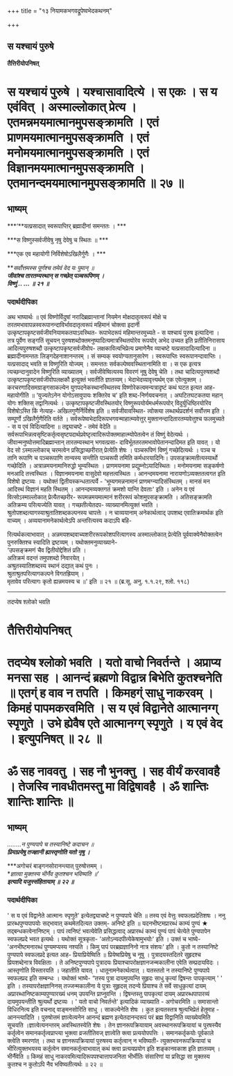 +++
title = "१३ नियामकभगवद्रूपेष्वभेदकथनम्"

+++


## स यश्चायं पुरुषे

**तैत्तिरीयोपनिषत्**

# **स यश्चायं पुरुषे । यश्चासावादित्ये । स एकः । स य एवंवित् । अस्माल्लोकात् प्रेत्य । एतमन्नमयमात्मानमुपसङ्क्रामति । एतं प्राणमयमात्मानमुपसङ्क्रामति । एतं मनोमयमात्मानमुपसङ्क्रामति । एतं विज्ञानमयमात्मानमुपसङ्क्रामति । एतमानन्दमयमात्मानमुपसङ्क्रामति ॥ २७ ॥**

## **भाष्यम्**

***‘**यत्प्रसादात् स्वरूपाप्तिर् ब्रह्मादीनां समन्ततः । ***

***स विष्णुस्सर्वजीवेषु नृषु देवेषु च स्थितः ॥ ***

***एक एव महायोगी निर्विशेषोऽखिलैर्गुणैः । ***

***सर्वोत्तमस्स पूर्णश्च तमेवं वेद यः पुमान् ॥  
**जीवांश्च तारतम्यस्थान् स गच्छेत् पञ्चरूपिणम् ।  
**विष्णुं .. …** ॥ २१ ॥***

### **पदार्थदीपिका**

अथ भाष्यार्थः ॥ एवं विष्णोर्विदुषां नरादिब्रह्मान्तानां नियमेन मोक्षदातृत्वरूपं मोक्षे च तरतमभावापन्नस्वरूपानन्दाविर्भावदातृत्वरूपं महिमानं चोक्त्वा इदार्नी उत्कृष्टापकृष्टसर्वजीवनियामकतयाऽवस्थित- रूपाभेदरूपं महिमान्तरमुच्यते - स यश्चायं पुरुष इत्यादिना । तत्र पूर्वेण सङ्गतिं सूचयन् पुरुषशब्दोक्तमनुष्यादित्यमात्रस्थितयोरेव रूपयोर् अभेद उच्यत इति प्रतीतिनिरासाय आदित्यपुरुषशब्दौ उत्कृष्टापकृष्टसर्वजीवोप- लक्षकावित्यभिप्रेत्य प्रमाणेनैव व्याचष्टे यत्प्रसादादित्यादिना ॥
ब्रह्मादीनामन्ततः लिङ्गदेहनाशानन्तरम् । सं सम्यक् स्वयोग्यतानुसारेण । स्वरूपाप्तिः स्वरूपानन्दावाप्तिः । यत्प्रसादाद् भवति स विष्णुरिति योज्यम् । समन्ततः सर्वकल्पेष्ववस्थितानामिति वा । स एक इत्यत्र त्यच्छन्दानुवादेन विष्णुरिति व्याख्यातम् । सर्वजीवेष्वित्यस्य विवरणं नूषु देवेषु चेति । तथा चादित्यपुरुषशब्दौ उत्कृष्टापकृष्टसर्वजीवोपलक्षकौ इत्युक्तं भवतीति ज्ञातव्यम्। भेदाभेदव्यावृत्त्यर्थम् एक एवेत्युक्तम् । करचरणादिसमग्राङ्गसाकल्येन युगपदनेकस्थानस्थितस्य विष्णोरेकत्वमन्यत्रादृष्टं कथं घटत इत्यत आह- महायोगीति ॥ ‘युज्यतेऽनेन योगोऽसावुपायः शक्तिरेव च' इति शब्द-निर्णयवचनात् । अघटितघटकतया महान् योगः शक्तिस् तद्वानित्यर्थः । उत्कृष्टापकृष्टजीवस्थितयोर् विष्णुरूपयोर्यमधर्मरूपयोर् विदुर्युधिष्ठिरयोरिव विशेषोऽस्ति किं नेत्याह- अखिलगुणैर्निर्विशेष इति ॥ सर्वजीवावस्थित- त्वोक्त्या लब्धार्थप्रदर्शनं सर्वोत्तम इति । सम्पूर्णो ऽखिलैर्गुणैरिति वर्तते । सर्वरूपेष्वभेदादिरूपभगवन्माहात्म्यवेत्तुर् मुक्तानन्दादितारतम्यवेत्तुश्च फलमुच्यते - स य एवं विदित्यादिना ॥ तद्व्याचष्टे - तमेवं वेदेति ॥ सर्वरूपाभिन्नत्वसृष्टिकर्तृत्वसृष्टपदार्थप्रवेष्टृत्वादिरूपोक्तमाहात्म्योपेतत्वेन तं विष्णुं वेदेत्यर्थः । जीवान्मनुष्योत्तमादिब्रह्मान्तान् तारतम्यस्थान् भगवत्प्रसा- दाविर्भूततरतमभावोपेतानन्दादिमत इति यावत् । यो वेद सो ऽस्माल्लोकाच् चरमत्वेन प्रसिद्धाच्छरीरात् प्रेत्येति शेषः । पञ्चरूपिणं विष्णुं गच्छेदित्यर्थः । पञ्च च तानि रूपाणि च पञ्चरूपाणि तान्यस्य सन्तीति पञ्चरूपी तमिति कर्मधारयादिनिः। उपसङ्क्रामतीत्यस्यार्थो गच्छेदिति । अत्रान्नमयनामानिरुद्धो भूम्यस्थितः । प्राणमयनामा प्रद्युम्नोऽयादिस्थितः । मनोमयनामा सङ्कर्षणो मनआदि तत्त्वस्थितः । विज्ञानमयनामा वासुदेवो महत्तत्वस्थितः । आनन्दमयनामा नारायणोऽव्यक्ततत्वगत इति विशेषो द्रष्टव्यः । यथोक्तं द्वितीयस्कन्धतात्पर्ये - 'भूम्यगमन्ननामानं प्राणमग्न्यादिसंस्थितम् । मानसं मन आदिस्थं विज्ञानं महति स्थितम् । आनन्दमव्यक्तगतं क्रमशो यान्ति देवताः' इति । अनेन य एवं वित्सोऽस्माल्लोकात् प्रेत्यैतच्छरीर- रूपमन्नमयमात्मानं शरीररूपं कोशमुपसङ्क्रामति । अतिसङ्क्रामति अतिक्रम्य परित्यज्येति यावत् । गच्छतीत्येतदप- व्याख्यानमित्युक्तं भवति । श्रुतोपशब्दत्यागस्याश्रुतातिशब्दकल्पनस्य चापत्तेः । न चाव्ययानाम् अनेकार्थत्वाद् उपशब्द एवातिक्रमार्थक इति वाच्यम् । अव्ययानामनेकार्थत्वेऽपि अन्तरित्यस्य कदाऽपि बहि-

रित्यर्थकत्वाभावात् । अन्नमयशब्दवाच्यशरीररूपकोशपरित्यागस्य अस्माल्लोकात् प्रेत्येति पूर्ववाक्येनैवोक्तत्वेन पुनरुक्तिश्च स्यादिति द्रष्टव्यम् । यथोक्तमनुव्याख्याने-  
‘उपसङ्क्रमणं चैव द्वितीयोद्देशितं प्रति ।  
अतिक्रमं वदन्तं तमुपशब्दो निवारयेत् ।  
अश्रुतस्यातिशब्दस्य स्थानं दद्यात् कथं पुनः ।  
श्रुताश्रुतपरित्यागकल्पने विगतह्रियाम् ।  
मृतावेव परित्यागः कृतो ह्यन्नमयस्य च ॥' इति ॥ २१ ॥ (ब्र.सू. अनु. १.१.२९, श्लो. ११८)

------------------------------------------------------------------------

तदप्येष श्लोको भवति

# **तैत्तिरीयोपनिषत्**

# **तदप्येष श्लोको भवति । यतो वाचो निवर्तन्ते । अप्राप्य मनसा सह । आनन्दं ब्रह्मणो विद्वान्न बिभेति कुतश्चनेति ॥ एतग्ं ह वाव न तपति । किमहग्ं साधु नाकरवम् । किमहं पापमकरवमिति । स य एवं विद्वानेते आत्मानग्ग् स्पृणुते । उभे ह्येवैष एते आत्मानग्ग् स्पृणुते । य एवं वेद । इत्युपनिषत् ॥ २८ ॥**

# **ॐ सह नाववतु । सह नौ भुनक्तु । सह वीर्यं करवावहै । तेजस्वि नावधीतमस्तु मा विद्विषावहै । ॐ शान्तिः शान्तिः शान्तिः ॥**

## **भाष्यम्**

*........न पुण्यपापे च तस्यानिष्टे कदाचन ॥  
**प्रियाप्रयेषु तज्ज्ञानी ह्यास्तृणोति यतो नृषु ।***

***अगोचरं बाङ्गनसोरानन्त्यात् पुरुषोत्तमम् ।  
**ज्ञात्वा मुक्तस्य भीर्नैव कुतश्चन भविष्यति ॥'  
**इत्यादि यजुस्संहितायाम् ॥ २२ ॥***

### **पदार्थदीपिका**

' स य एवं विद्वानेते आत्मानः स्पृणुते' इत्येतद्व्याचष्टे न पुण्यपापे चेति ॥ तस्य एवं वेत्तुः स्वफलप्रदेतिशषः । ननु प्रारब्धपुण्यपापयोः सद्भावात् कथमेतदित्यत उक्तम्- अनिष्टे इति ॥ यदनभीष्टमप्रारब्धं काम्यं पुण्यं ★ तद्बन्धकत्वेनानिष्टम् । पापं त्वनिष्टं भवत्येवेति प्रसिद्धत्वाद् अप्रारब्धं काम्यं पुण्यं पापं चेत्येते पुण्यपापेन स्वफलप्रदे भवत इत्यर्थः । यथोक्तं सूत्रकृता- 'अतोऽन्यदपीत्येकेषामुभयोः' इति । उक्तं च भाष्ये- 'अनभीष्टमनारब्धं पुण्यमप्यस्य नश्यति । किमु पापं परब्रह्मज्ञानिनो नात्र संशयः' इति । कुतो न तस्यानिष्टे पुण्यपापे स्वफलप्रदे इत्यत आह- प्रियाप्रियेष्विति ॥ प्रियेष्वप्रियेषु च नूषु । पुत्रादयस्तदितरे सुहृदश्च प्रियशब्देनात्र विवक्षिताः । ते अनिष्टपुण्यपापे पुत्रादयः प्रियाश्चापरोक्षज्ञानजन्मकालीना एवेति सम्प्रदायविदः । आस्तृणोति विस्तारयति । जहातीति यावत् । धातूनामनेकार्थत्वात् । यतस्ततो न तस्यानिष्टे पुण्यपापे स्वफलप्रद इति सम्बन्धः । यथोक्तं भाष्ये- “तस्य पुत्रा दायमुपयन्ति सुहृदः साधु कृत्यां द्विषन्तः पापकृत्याम् ' ' इति । तस्यापरोक्षज्ञानिनस् तज्जन्मकालीना ये पुत्राः सुहृदस् तदन्ये प्रियाश्च ते सर्वे साधुकृत्यां दायम् अप्रारब्धानिष्टकाम्यपुण्यारख्यं धनम् उपयन्ति प्राप्नुवन्ति । द्विषन्तस्तु पापकृत्यां दायम् अप्रारब्धपापारव्यं दायमुपयन्तीति श्रुत्यर्थो द्रष्टव्यः । ' यतो वाचो निवर्तन्ते' इत्यादिकं व्याख्याति - अगोचरमिति ॥ समासान्तो विधिरनित्य इति वचनाद् वाङ्मनसोरिति साधु । साकल्येनेति शेषः । कुत इत्यतस्तत्र श्रुत्यभिप्रेतं हेतुमाह - आनन्त्यादिति । पुरुषोत्तमं ज्ञात्वेत्यनेन आनन्दं ब्रह्मण इत्येतदानन्दरूपं परं ब्रह्म विद्वानिति व्याख्येयमिति सूचयति ।ज्ञात्वेत्यनन्तरम् अवस्थितस्येति शेषः । तेन ज्ञानरूपक्रियायाम् अवस्थानरूपक्रियायां च पुरषस्यैव कर्तृत्वेन समानकर्तृत्वप्राप्त्या भुक्त्वा व्रजतीतिवज् ज्ञात्वेति क्त्वा प्रत्ययोपपत्तिः । समानकर्तृकयोः पूर्वकाले क्त्वेति स्मरणांत् । तथा च ज्ञानरूपक्रियायां पुरुषस्य कर्तृत्वान् न भविष्यती- त्युक्तभवनरूपक्रियायां च भीरित्युक्तभयस्य कर्तृत्वेन समानकर्तृत्वाभावात् कथं क्त्वा प्रत्ययप्रयोग इति शङ्कानवकाश इति ज्ञातव्यम् । भीर्नैवेति ॥ किमहं साधु नाकरवमित्यादिरूपपश्चात्तापजनिता भीर्भीतिः संसारिणां या प्रसिद्धा सा मुक्तस्य कुतश्च न कुतोऽपि नैव भविष्यतीत्यर्थः ॥ २२ ॥

